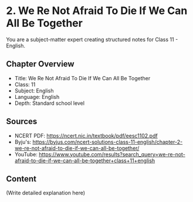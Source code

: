 # 2. We Re Not Afraid To Die If We Can All Be Together

You are a subject-matter expert creating structured notes for Class 11 - English.

## Chapter Overview
- Title: We Re Not Afraid To Die If We Can All Be Together
- Class: 11
- Subject: English
- Language: English
- Depth: Standard school level

## Sources
- NCERT PDF: https://ncert.nic.in/textbook/pdf/eesc1102.pdf
- Byju's: https://byjus.com/ncert-solutions-class-11-english/chapter-2-we-re-not-afraid-to-die-if-we-can-all-be-together/
- YouTube: https://www.youtube.com/results?search_query=we-re-not-afraid-to-die-if-we-can-all-be-together+class+11+english

## Content
(Write detailed explanation here)

